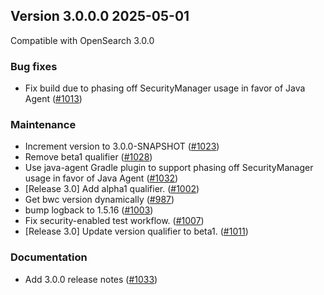 ## Version 3.0.0.0 2025-05-01

Compatible with OpenSearch 3.0.0

### Bug fixes
* Fix build due to phasing off SecurityManager usage in favor of Java Agent ([#1013](https://github.com/opensearch-project/notifications/pull/1013))

### Maintenance
* Increment version to 3.0.0-SNAPSHOT ([#1023](https://github.com/opensearch-project/notifications/pull/1023))
* Remove beta1 qualifier ([#1028](https://github.com/opensearch-project/notifications/pull/1028))
* Use java-agent Gradle plugin to support phasing off SecurityManager usage in favor of Java Agent ([#1032](https://github.com/opensearch-project/notifications/pull/1032))
* [Release 3.0] Add alpha1 qualifier. ([#1002](https://github.com/opensearch-project/notifications/pull/1002))
* Get bwc version dynamically ([#987](https://github.com/opensearch-project/notifications/pull/987))
* bump logback to 1.5.16 ([#1003](https://github.com/opensearch-project/notifications/pull/1003))
* Fix security-enabled test workflow. ([#1007](https://github.com/opensearch-project/notifications/pull/1007))
* [Release 3.0] Update version qualifier to beta1. ([#1011](https://github.com/opensearch-project/notifications/pull/1011))

### Documentation
* Add 3.0.0 release notes ([#1033](https://github.com/opensearch-project/notifications/pull/1033))
        
